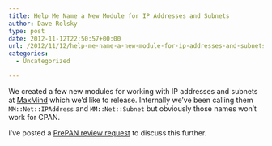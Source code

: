 ```yaml
---
title: Help Me Name a New Module for IP Addresses and Subnets
author: Dave Rolsky
type: post
date: 2012-11-12T22:50:57+00:00
url: /2012/11/12/help-me-name-a-new-module-for-ip-addresses-and-subnets/
categories:
  - Uncategorized

---
```

We created a few new modules for working with IP addresses and subnets at [MaxMind][1] which we&#8217;d like to release. Internally we&#8217;ve been calling them `MM::Net::IPAddress` and `MM::Net::Subnet` but obviously those names won&#8217;t work for CPAN.

I&#8217;ve posted a [PrePAN review request][2] to discuss this further.

 [1]: http://www.maxmind.com
 [2]: http://prepan.org/module/429En4oFfc